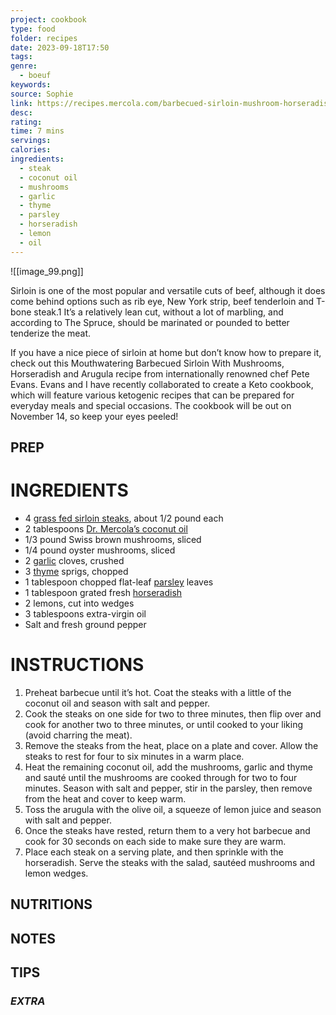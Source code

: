 ```yaml
---
project: cookbook
type: food
folder: recipes
date: 2023-09-18T17:50
tags: 
genre:
  - boeuf
keywords: 
source: Sophie
link: https://recipes.mercola.com/barbecued-sirloin-mushroom-horseradish-recipe.aspx?utm_source=prnl&utm_medium=email&utm_content=art2&utm_campaign=20170917Z1_UCM&et_cid=DM159031&et_rid=52876473
desc: 
rating: 
time: 7 mins
servings: 
calories: 
ingredients:
  - steak
  - coconut oil
  - mushrooms
  - garlic
  - thyme
  - parsley
  - horseradish
  - lemon
  - oil
---
```


![[image_99.png]]

Sirloin is one of the most popular and versatile cuts of beef, although it does come behind options such as rib eye, New York strip, beef tenderloin and T-bone steak.1 It’s a relatively lean cut, without a lot of marbling, and according to The Spruce, should be marinated or pounded to better tenderize the meat.

If you have a nice piece of sirloin at home but don’t know how to prepare it, check out this Mouthwatering Barbecued Sirloin With Mushrooms, Horseradish and Arugula recipe from internationally renowned chef Pete Evans. Evans and I have recently collaborated to create a Keto cookbook, which will feature various ketogenic recipes that can be prepared for everyday meals and special occasions. The cookbook will be out on November 14, so keep your eyes peeled!

## PREP


# INGREDIENTS

-   
    4 [grass fed sirloin steaks](https://foodfacts.mercola.com/grass-fed-beef.html), about 1/2 pound each
- 2 tablespoons [Dr. Mercola’s coconut oil](http://products.mercolamarket.com/coconut-oil/?adobe_mc=MCMID%3D74059164991534334861908926781216701162%7CMCORGID%3D2082401053DB12AC0A490D4C%2540AdobeOrg%7CTS%3D1695080582)
- 1/3 pound Swiss brown mushrooms, sliced
- 1/4 pound oyster mushrooms, sliced
- 2 [garlic](https://foodfacts.mercola.com/garlic.html) cloves, crushed
- 3 [thyme](https://foodfacts.mercola.com/thyme.html) sprigs, chopped
- 1 tablespoon chopped flat-leaf [parsley](https://foodfacts.mercola.com/parsley.html) leaves
- 1 tablespoon grated fresh [horseradish](https://articles.mercola.com/sites/articles/archive/2016/05/30/horseradish-benefits.aspx)
- 2 lemons, cut into wedges
- 3 tablespoons extra-virgin oil
- Salt and fresh ground pepper



# INSTRUCTIONS

1. Preheat barbecue until it’s hot. Coat the steaks with a little of the coconut oil and season with salt and pepper.
2. Cook the steaks on one side for two to three minutes, then flip over and cook for another two to three minutes, or until cooked to your liking (avoid charring the meat).
3. Remove the steaks from the heat, place on a plate and cover. Allow the steaks to rest for four to six minutes in a warm place.
4. Heat the remaining coconut oil, add the mushrooms, garlic and thyme and sauté until the mushrooms are cooked through for two to four minutes. Season with salt and pepper, stir in the parsley, then remove from the heat and cover to keep warm.
5. Toss the arugula with the olive oil, a squeeze of lemon juice and season with salt and pepper.
6. Once the steaks have rested, return them to a very hot barbecue and cook for 30 seconds on each side to make sure they are warm.
7. Place each steak on a serving plate, and then sprinkle with the horseradish. Serve the steaks with the salad, sautéed mushrooms and lemon wedges.



## NUTRITIONS



## NOTES



## TIPS



### *EXTRA*



